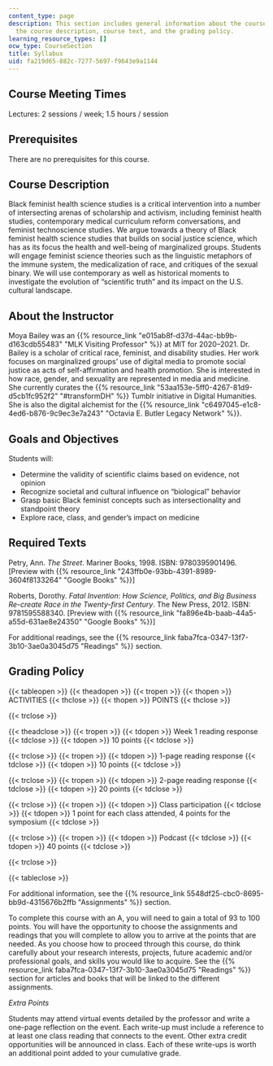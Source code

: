 ```yaml
---
content_type: page
description: This section includes general information about the course including
  the course description, course text, and the grading policy.
learning_resource_types: []
ocw_type: CourseSection
title: Syllabus
uid: fa219d65-882c-7277-5697-f9643e9a1144
---
```


Course Meeting Times 
---------------------

Lectures: 2 sessions / week; 1.5 hours / session

Prerequisites
-------------

There are no prerequisites for this course.

Course Description
------------------

Black feminist health science studies is a critical intervention into a number of intersecting arenas of scholarship and activism, including feminist health studies, contemporary medical curriculum reform conversations, and feminist technoscience studies. We argue towards a theory of Black feminist health science studies that builds on social justice science, which has as its focus the health and well-being of marginalized groups. Students will engage feminist science theories such as the linguistic metaphors of the immune system, the medicalization of race, and critiques of the sexual binary. We will use contemporary as well as historical moments to investigate the evolution of “scientific truth” and its impact on the U.S. cultural landscape.

About the Instructor
--------------------

Moya Bailey was an {{% resource_link "e015ab8f-d37d-44ac-bb9b-d163cdb55483" "MLK Visiting Professor" %}} at MIT for 2020–2021. Dr. Bailey is a scholar of critical race, feminist, and disability studies. Her work focuses on marginalized groups’ use of digital media to promote social justice as acts of self-affirmation and health promotion. She is interested in how race, gender, and sexuality are represented in media and medicine. She currently curates the {{% resource_link "53aa153e-5ff0-4267-81d9-d5cb1fc952f2" "#transformDH" %}} Tumblr initiative in Digital Humanities. She is also the digital alchemist for the {{% resource_link "c6497045-e1c8-4ed6-b876-9c9ec3e7a243" "Octavia E. Butler Legacy Network" %}}.

Goals and Objectives
--------------------

Students will:

*   Determine the validity of scientific claims based on evidence, not opinion
*   Recognize societal and cultural influence on “biological” behavior
*   Grasp basic Black feminist concepts such as intersectionality and standpoint theory
*   Explore race, class, and gender’s impact on medicine

Required Texts
--------------

Petry, Ann. _The Street_. Mariner Books, 1998. ISBN: ‎9780395901496. \[Preview with {{% resource_link "243ffb0e-93bb-4391-8989-3604f8133264" "Google Books" %}}\]

Roberts, Dorothy. _Fatal Invention: How Science, Politics, and Big Business Re-create Race in the Twenty-first Century_. The New Press, 2012. ISBN: ‎9781595588340. \[Preview with {{% resource_link "fa896e4b-baab-44a5-a55d-631ae8e24350" "Google Books" %}}\]

For additional readings, see the {{% resource_link faba7fca-0347-13f7-3b10-3ae0a3045d75 "Readings" %}} section.

Grading Policy
--------------

{{< tableopen >}}
{{< theadopen >}}
{{< tropen >}}
{{< thopen >}}
ACTIVITIES
{{< thclose >}}
{{< thopen >}}
POINTS
{{< thclose >}}

{{< trclose >}}

{{< theadclose >}}
{{< tropen >}}
{{< tdopen >}}
Week 1 reading response
{{< tdclose >}}
{{< tdopen >}}
10 points
{{< tdclose >}}

{{< trclose >}}
{{< tropen >}}
{{< tdopen >}}
1-page reading response
{{< tdclose >}}
{{< tdopen >}}
10 points
{{< tdclose >}}

{{< trclose >}}
{{< tropen >}}
{{< tdopen >}}
2-page reading response
{{< tdclose >}}
{{< tdopen >}}
20 points
{{< tdclose >}}

{{< trclose >}}
{{< tropen >}}
{{< tdopen >}}
Class participation
{{< tdclose >}}
{{< tdopen >}}
1 point for each class attended, 4 points for the symposium
{{< tdclose >}}

{{< trclose >}}
{{< tropen >}}
{{< tdopen >}}
Podcast
{{< tdclose >}}
{{< tdopen >}}
40 points
{{< tdclose >}}

{{< trclose >}}

{{< tableclose >}}

For additional information, see the {{% resource_link 5548df25-cbc0-8695-bb9d-4315676b2ffb "Assignments" %}} section.

To complete this course with an A, you will need to gain a total of 93 to 100 points. You will have the opportunity to choose the assignments and readings that you will complete to allow you to arrive at the points that are needed. As you choose how to proceed through this course, do think carefully about your research interests, projects, future academic and/or professional goals, and skills you would like to acquire. See the {{% resource_link faba7fca-0347-13f7-3b10-3ae0a3045d75 "Readings" %}} section for articles and books that will be linked to the different assignments.

_Extra Points_

Students may attend virtual events detailed by the professor and write a one-page reflection on the event. Each write-up must include a reference to at least one class reading that connects to the event. Other extra credit opportunities will be announced in class. Each of these write-ups is worth an additional point added to your cumulative grade.